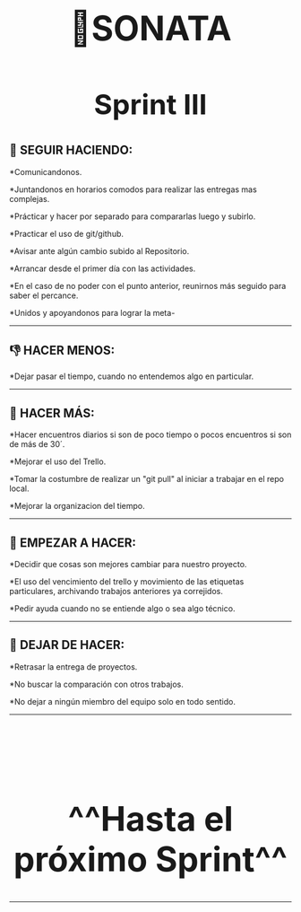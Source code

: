 <div align="center">
    <h1 text-aling="center" style="font-size: 60px;"> 🎼SONATA <h1>
    <h1 text-aling="center" style="font-size: 50px;">Sprint III<h1>
</div>
<h2>💪 SEGUIR HACIENDO:</h2>
<p>*Comunicandonos.</p>
<p>*Juntandonos en horarios comodos para realizar las entregas mas complejas.</p>
<p>*Prácticar y hacer por separado para compararlas luego y subirlo.</p>
<p>*Practicar el uso de git/github.</p>
<p>*Avisar ante algún cambio subido al Repositorio.</p>
<p>*Arrancar desde el primer día con las actividades.</p>
<p>*En el caso de no poder con el punto anterior, reunirnos más seguido para saber el percance.</p>
<p>*Unidos y apoyandonos para lograr la meta-</p>
<hr style="border-color:purple;">

<h2>👎 HACER MENOS:</h2>
<p>*Dejar pasar el tiempo, cuando no entendemos algo en particular.</p>
<hr style="border-color:purple;">

<h2>🙌 HACER MÁS:</h2>
<p>*Hacer encuentros diarios si son de poco tiempo o pocos encuentros si son de más de 30´.</p>
<p>*Mejorar el uso del Trello.</p>
<p>*Tomar la costumbre de realizar un "git pull" al iniciar a trabajar en el repo local.
<p>*Mejorar la organizacion del tiempo.</p>
<hr style="border-color:purple;">

<h2>🤗 EMPEZAR A HACER:</h2>
<p>*Decidir que cosas son mejores cambiar para nuestro proyecto.</p>
<p>*El uso del vencimiento del trello y movimiento de las etiquetas particulares, archivando trabajos anteriores ya correjidos.</p>
<p>*Pedir ayuda cuando no se entiende algo o sea algo técnico.</p>
<hr style="border-color:purple;">

<h2>🥺 DEJAR DE HACER:</h2>
<p>*Retrasar la entrega de proyectos.</p>
<p>*No buscar la comparación con otros trabajos.</p>
<p>*No dejar a ningún miembro del equipo solo en todo sentido.</p>
<hr style="border-color:purple;">
<br>
<br>
<br>
<div align="center">
    <h1 text-aling="center" style="font-size: 60px;">^^Hasta el próximo Sprint^^ <h1>
</div>
<hr style="border-color:purple;">